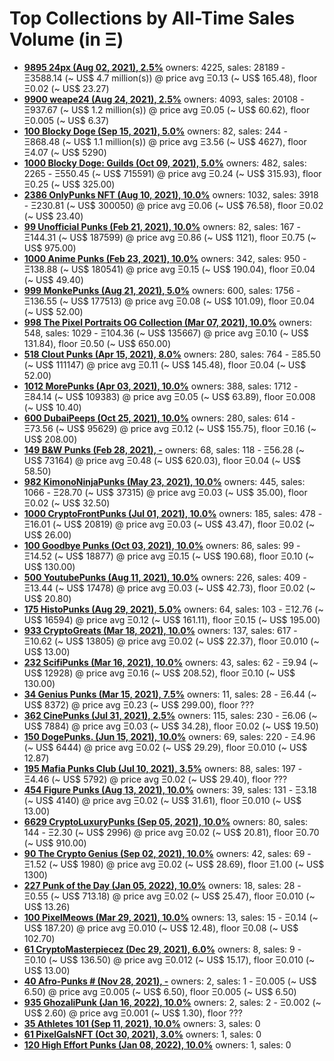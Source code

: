 # Top Collections by All-Time Sales Volume (in Ξ)

- **[9895 24px (Aug 02, 2021), 2.5%](https://opensea.io/collection/24px)**   owners: 4225,   sales:  28189   -  Ξ3588.14 (~ US$ 4.7 million(s)) @    price avg Ξ0.13 (~ US$ 165.48),   floor Ξ0.02 (~ US$ 23.27)
- **[9900 weape24 (Aug 24, 2021), 2.5%](https://opensea.io/collection/weape24)**   owners: 4093,   sales:  20108   -  Ξ937.67 (~ US$ 1.2 million(s)) @    price avg Ξ0.05 (~ US$ 60.62),   floor Ξ0.005 (~ US$ 6.37)
- **[100 Blocky Doge (Sep 15, 2021), 5.0%](https://opensea.io/collection/blockydoge)**   owners: 82,   sales:  244   -  Ξ868.48 (~ US$ 1.1 million(s)) @    price avg Ξ3.56 (~ US$ 4627),   floor Ξ4.07 (~ US$ 5290)
- **[1000 Blocky Doge: Guilds (Oct 09, 2021), 5.0%](https://opensea.io/collection/blockydogeguilds)**   owners: 482,   sales:  2265   -  Ξ550.45 (~ US$ 715591) @    price avg Ξ0.24 (~ US$ 315.93),   floor Ξ0.25 (~ US$ 325.00)
- **[2386 OnlyPunks NFT (Aug 10, 2021), 10.0%](https://opensea.io/collection/onlypunksnft)**   owners: 1032,   sales:  3918   -  Ξ230.81 (~ US$ 300050) @    price avg Ξ0.06 (~ US$ 76.58),   floor Ξ0.02 (~ US$ 23.40)
- **[99 Unofficial Punks (Feb 21, 2021), 10.0%](https://opensea.io/collection/unofficialpunks)**   owners: 82,   sales:  167   -  Ξ144.31 (~ US$ 187599) @    price avg Ξ0.86 (~ US$ 1121),   floor Ξ0.75 (~ US$ 975.00)
- **[1000 Anime Punks (Feb 23, 2021), 10.0%](https://opensea.io/collection/anime-punks)**   owners: 342,   sales:  950   -  Ξ138.88 (~ US$ 180541) @    price avg Ξ0.15 (~ US$ 190.04),   floor Ξ0.04 (~ US$ 49.40)
- **[999 MonkePunks (Aug 21, 2021), 5.0%](https://opensea.io/collection/monkepunks)**   owners: 600,   sales:  1756   -  Ξ136.55 (~ US$ 177513) @    price avg Ξ0.08 (~ US$ 101.09),   floor Ξ0.04 (~ US$ 52.00)
- **[998 The Pixel Portraits OG Collection (Mar 07, 2021), 10.0%](https://opensea.io/collection/the-pixel-portraits-og)**   owners: 548,   sales:  1029   -  Ξ104.36 (~ US$ 135667) @    price avg Ξ0.10 (~ US$ 131.84),   floor Ξ0.50 (~ US$ 650.00)
- **[518 Clout Punks (Apr 15, 2021), 8.0%](https://opensea.io/collection/clout-punks)**   owners: 280,   sales:  764   -  Ξ85.50 (~ US$ 111147) @    price avg Ξ0.11 (~ US$ 145.48),   floor Ξ0.04 (~ US$ 52.00)
- **[1012 MorePunks (Apr 03, 2021), 10.0%](https://opensea.io/collection/morepunks)**   owners: 388,   sales:  1712   -  Ξ84.14 (~ US$ 109383) @    price avg Ξ0.05 (~ US$ 63.89),   floor Ξ0.008 (~ US$ 10.40)
- **[600 DubaiPeeps (Oct 25, 2021), 10.0%](https://opensea.io/collection/dubaipeeps)**   owners: 280,   sales:  614   -  Ξ73.56 (~ US$ 95629) @    price avg Ξ0.12 (~ US$ 155.75),   floor Ξ0.16 (~ US$ 208.00)
- **[149 B&W Punks (Feb 28, 2021), -](https://opensea.io/collection/bwpunks)**   owners: 68,   sales:  118   -  Ξ56.28 (~ US$ 73164) @    price avg Ξ0.48 (~ US$ 620.03),   floor Ξ0.04 (~ US$ 58.50)
- **[982 KimonoNinjaPunks (May 23, 2021), 10.0%](https://opensea.io/collection/kimono-punks)**   owners: 445,   sales:  1066   -  Ξ28.70 (~ US$ 37315) @    price avg Ξ0.03 (~ US$ 35.00),   floor Ξ0.02 (~ US$ 32.50)
- **[1000 CryptoFrontPunks (Jul 01, 2021), 10.0%](https://opensea.io/collection/frontphunks)**   owners: 185,   sales:  478   -  Ξ16.01 (~ US$ 20819) @    price avg Ξ0.03 (~ US$ 43.47),   floor Ξ0.02 (~ US$ 26.00)
- **[100 Goodbye Punks (Oct 03, 2021), 10.0%](https://opensea.io/collection/goodbye-punks)**   owners: 86,   sales:  99   -  Ξ14.52 (~ US$ 18877) @    price avg Ξ0.15 (~ US$ 190.68),   floor Ξ0.10 (~ US$ 130.00)
- **[500 YoutubePunks (Aug 11, 2021), 10.0%](https://opensea.io/collection/youtubepunks)**   owners: 226,   sales:  409   -  Ξ13.44 (~ US$ 17478) @    price avg Ξ0.03 (~ US$ 42.73),   floor Ξ0.02 (~ US$ 20.80)
- **[175 HistoPunks (Aug 29, 2021), 5.0%](https://opensea.io/collection/histopunks)**   owners: 64,   sales:  103   -  Ξ12.76 (~ US$ 16594) @    price avg Ξ0.12 (~ US$ 161.11),   floor Ξ0.15 (~ US$ 195.00)
- **[933 CryptoGreats (Mar 18, 2021), 10.0%](https://opensea.io/collection/cryptogreats)**   owners: 137,   sales:  617   -  Ξ10.62 (~ US$ 13805) @    price avg Ξ0.02 (~ US$ 22.37),   floor Ξ0.010 (~ US$ 13.00)
- **[232 ScifiPunks (Mar 16, 2021), 10.0%](https://opensea.io/collection/scifipunks)**   owners: 43,   sales:  62   -  Ξ9.94 (~ US$ 12928) @    price avg Ξ0.16 (~ US$ 208.52),   floor Ξ0.10 (~ US$ 130.00)
- **[34 Genius Punks (Mar 15, 2021), 7.5%](https://opensea.io/collection/genius-punks)**   owners: 11,   sales:  28   -  Ξ6.44 (~ US$ 8372) @    price avg Ξ0.23 (~ US$ 299.00),   floor ???
- **[362 CinePunks (Jul 31, 2021), 2.5%](https://opensea.io/collection/cinepunkss)**   owners: 115,   sales:  230   -  Ξ6.06 (~ US$ 7884) @    price avg Ξ0.03 (~ US$ 34.28),   floor Ξ0.02 (~ US$ 19.50)
- **[150 DogePunks. (Jun 15, 2021), 10.0%](https://opensea.io/collection/dogepunks-collection)**   owners: 69,   sales:  220   -  Ξ4.96 (~ US$ 6444) @    price avg Ξ0.02 (~ US$ 29.29),   floor Ξ0.010 (~ US$ 12.87)
- **[195 Mafia Punks Club (Jul 10, 2021), 3.5%](https://opensea.io/collection/mafia-punks-club)**   owners: 88,   sales:  197   -  Ξ4.46 (~ US$ 5792) @    price avg Ξ0.02 (~ US$ 29.40),   floor ???
- **[454 Figure Punks (Aug 13, 2021), 10.0%](https://opensea.io/collection/figurepunks)**   owners: 39,   sales:  131   -  Ξ3.18 (~ US$ 4140) @    price avg Ξ0.02 (~ US$ 31.61),   floor Ξ0.010 (~ US$ 13.00)
- **[6629 CryptoLuxuryPunks (Sep 05, 2021), 10.0%](https://opensea.io/collection/cryptoluxurypunks)**   owners: 80,   sales:  144   -  Ξ2.30 (~ US$ 2996) @    price avg Ξ0.02 (~ US$ 20.81),   floor Ξ0.70 (~ US$ 910.00)
- **[90 The Crypto Genius (Sep 02, 2021), 10.0%](https://opensea.io/collection/thecryptogenius)**   owners: 42,   sales:  69   -  Ξ1.52 (~ US$ 1980) @    price avg Ξ0.02 (~ US$ 28.69),   floor Ξ1.00 (~ US$ 1300)
- **[227 Punk of the Day (Jan 05, 2022), 10.0%](https://opensea.io/collection/punkoftheday)**   owners: 18,   sales:  28   -  Ξ0.55 (~ US$ 713.18) @    price avg Ξ0.02 (~ US$ 25.47),   floor Ξ0.010 (~ US$ 13.26)
- **[100 PixelMeows (Mar 29, 2021), 10.0%](https://opensea.io/collection/pixelmeows)**   owners: 13,   sales:  15   -  Ξ0.14 (~ US$ 187.20) @    price avg Ξ0.010 (~ US$ 12.48),   floor Ξ0.08 (~ US$ 102.70)
- **[61 CryptoMasterpiecez (Dec 29, 2021), 6.0%](https://opensea.io/collection/cryptomasterpiecez)**   owners: 8,   sales:  9   -  Ξ0.10 (~ US$ 136.50) @    price avg Ξ0.012 (~ US$ 15.17),   floor Ξ0.010 (~ US$ 13.00)
- **[40 Afro-Punks # (Nov 28, 2021), -](https://opensea.io/collection/beautiful-female-punks)**   owners: 2,   sales:  1   -  Ξ0.005 (~ US$ 6.50) @    price avg Ξ0.005 (~ US$ 6.50),   floor Ξ0.005 (~ US$ 6.50)
- **[935 GhozaliPunk (Jan 16, 2022), 10.0%](https://opensea.io/collection/ghozalipunk)**   owners: 2,   sales:  2   -  Ξ0.002 (~ US$ 2.60) @    price avg Ξ0.001 (~ US$ 1.30),   floor ???
- **[35 Athletes 101 (Sep 11, 2021), 10.0%](https://opensea.io/collection/athletes-101)**   owners: 3,   sales: 0
- **[61 PixelGalsNFT (Oct 30, 2021), 3.0%](https://opensea.io/collection/pixel-gals)**   owners: 1,   sales: 0
- **[120 High Effort Punks (Jan 08, 2022), 10.0%](https://opensea.io/collection/high-effort-punks)**   owners: 1,   sales: 0
